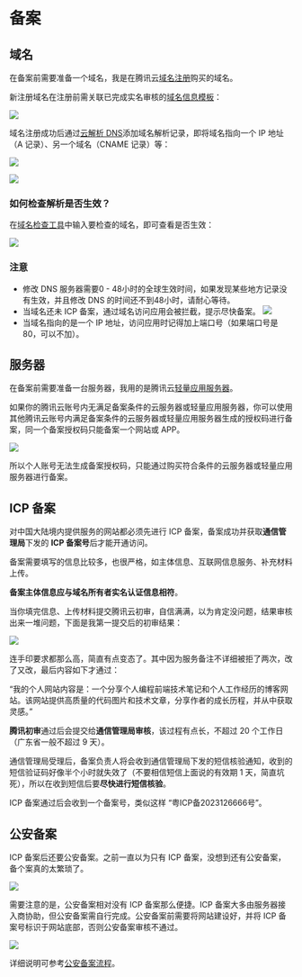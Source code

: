 # 备案

## 域名

在备案前需要准备一个域名，我是在腾讯云[域名注册](https://buy.cloud.tencent.com/domain)购买的域名。

新注册域名在注册前需关联已完成实名审核的[域名信息模板](https://console.cloud.tencent.com/domain/template/list)：

![](http://image.newarea.site/2023-11-14-23-04-52.png)

域名注册成功后通过[云解析 DNS](https://console.cloud.tencent.com/cns/detail/newarea.site/records)添加域名解析记录，即将域名指向一个 IP 地址（A 记录）、另一个域名（CNAME 记录）等：

![](http://image.newarea.site/2023-11-14-23-25-08.png)

![](http://image.newarea.site/2023-11-14-23-32-57.png)

### 如何检查解析是否生效？

在[域名检查工具](https://tool.dnspod.cn/)中输入要检查的域名，即可查看是否生效：

![](http://image.newarea.site/2023-11-15-00-02-27.png)

### 注意

- 修改 DNS 服务器需要0 - 48小时的全球生效时间，如果发现某些地方记录没有生效，并且修改 DNS 的时间还不到48小时，请耐心等待。
- 当域名还未 ICP 备案，通过域名访问应用会被拦截，提示尽快备案。
  ![](http://image.newarea.site/2023-11-15-00-25-00.png)
- 当域名指向的是一个 IP 地址，访问应用时记得加上端口号（如果端口号是 80，可以不加）。

## 服务器

在备案前需要准备一台服务器，我用的是腾讯云[轻量应用服务器](https://cloud.tencent.com/product/lighthouse)。

如果你的腾讯云账号内无满足备案条件的云服务器或轻量应用服务器，你可以使用其他腾讯云账号内满足备案条件的云服务器或轻量应用服务器生成的授权码进行备案，同一个备案授权码只能备案一个网站或 APP。

![](http://image.newarea.site/2023-11-15-00-18-00.png)

所以个人账号无法生成备案授权码，只能通过购买符合条件的云服务器或轻量应用服务器进行备案。

## ICP 备案

对中国大陆境内提供服务的网站都必须先进行 ICP 备案，备案成功并获取**通信管理局**下发的 **ICP 备案号**后才能开通访问。

备案需要填写的信息比较多，也很严格，如主体信息、互联网信息服务、补充材料上传。

**备案主体信息应与域名所有者实名认证信息相符**。

当你填完信息、上传材料提交腾讯云初审，自信满满，以为肯定没问题，结果审核出来一堆问题，下面是我第一提交后的初审结果：

![](http://image.newarea.site/2023-11-15-00-41-18.png)

连手印要求都那么高，简直有点变态了。其中因为服务备注不详细被拒了两次，改了又改，最后内容如下才通过：

“我的个人网站内容是：一个分享个人编程前端技术笔记和个人工作经历的博客网站。该网站提供高质量的代码图片和技术文章，分享作者的成长历程，并从中获取灵感。”

**腾讯初审**通过后会提交给**通信管理局审核**，该过程有点长，不超过 20 个工作日（广东省一般不超过 9 天）。

通信管理局受理后，备案负责人将会收到通信管理局下发的短信核验通知，收到的短信验证码好像半个小时就失效了（不要相信短信上面说的有效期 1 天，简直坑死），所以在收到短信后要**尽快进行短信核验**。

ICP 备案通过后会收到一个备案号，类似这样 “粤ICP备2023126666号”。

## 公安备案

ICP 备案后还要公安备案。之前一直以为只有 ICP 备案，没想到还有公安备案，备个案真的太繁琐了。

![](http://image.newarea.site/2023-11-15-01-13-09.png)

需要注意的是，公安备案相对没有 ICP 备案那么便捷。ICP 备案大多由服务器接入商协助，但公安备案需自行完成。公安备案前需要将网站建设好，并将 ICP 备案号标识于网站底部，否则公安备案审核不通过。

![](http://image.newarea.site/2023-12-02-20-58-06.png)

详细说明可参考[公安备案流程](https://cloud.tencent.com/document/product/243/19142)。
